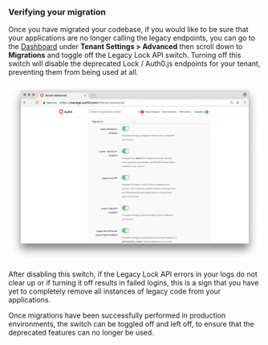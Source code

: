 ### Verifying your migration

Once you have migrated your codebase, if you would like to be sure that your applications are no longer calling the legacy endpoints, you can go to the [Dashboard](${manage_url}/#/tenant/advanced) under **Tenant Settings > Advanced** then scroll down to **Migrations** and toggle off the Legacy Lock API switch. Turning off this switch will disable the deprecated Lock / Auth0.js endpoints for your tenant, preventing them from being used at all.

![Legacy Lock API](/media/articles/libraries/lock/migration-toggles.png)

After disabling this switch, if the Legacy Lock API errors in your logs do not clear up or if turning it off results in failed logins, this is a sign that you have yet to completely remove all instances of legacy code from your applications.

Once migrations have been successfully performed in production environments, the switch can be toggled off and left off, to ensure that the deprecated features can no longer be used.

